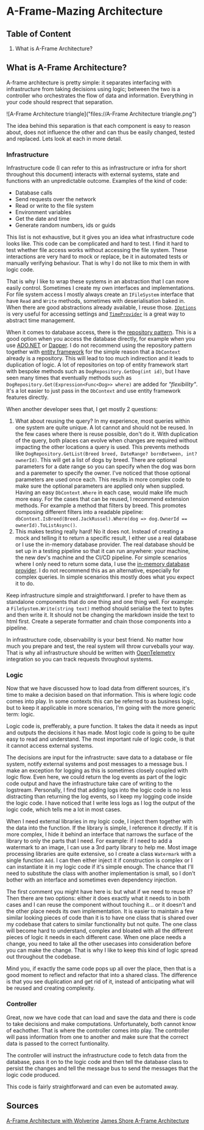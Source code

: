# A-Frame-Mazing Architecture

## Table of Content

1. What is A-Frame Architecture?

## What is A-Frame Architecture?

A-frame architecture is pretty simple: it separates interfacing with infrastructure from taking decisions using logic; between the two is a controller who orchestrates the flow of data and information. Everything in your code should resprect that separation.

![A-Frame Architecture triangle]("files://A-Frame Architecture triangle.png")

The idea behind this separation is that each component is easy to reason about, does not influence the other and can thus be easily changed, tested and replaced. Lets look at each in more detail.

### Infrastructure

Infrastructure code (I can refer to this as infrastructure or infra for short throughout this document) interacts with external systems, state and functions with an unpredictable outcome. Examples of the kind of code:
- Database calls
- Send requests over the network
- Read or write to the file system
- Environment variables
- Get the date and time
- Generate random numbers, ids or guids

This list is not exhaustive, but it gives you an idea what infrastructure code looks like. This code can be complicated and hard to test. I find it hard to test whether file access works without accessing the file system. These interactions are very hard to mock or replace, be it in automated tests or manually verifying behaviour. That is why I do not like to mix them in with logic code.

That is why I like to wrap these systems in an abstraction that I can more easily control. Sometimes I create my own interfaces and implementations. For file system access I mostly always create an `IFileSystem` interface that have `Read` and `Write` methods, sometimes with deserialisation baked in. When there are good abstractions already available, I reuse those. [`IOptions`](https://learn.microsoft.com/en-us/dotnet/core/extensions/options) is very useful for accessing settings and [`TimeProvider`](https://learn.microsoft.com/en-us/dotnet/standard/datetime/timeprovider-overview) is a great way to abstract time management.

When it comes to database access, there is the [repository pattern](https://learn.microsoft.com/en-us/dotnet/architecture/microservices/microservice-ddd-cqrs-patterns/infrastructure-persistence-layer-design#the-repository-pattern). This is a good option when you access the database directly, for example when you use [ADO.NET](https://learn.microsoft.com/en-us/dotnet/framework/data/adonet/ado-net-overview) or [Dapper](https://www.learndapper.com). I do not recommend using the repository pattern together with [entity framework](https://learn.microsoft.com/en-us/aspnet/entity-framework) for the simple reason that a `DbContext` already is a repository. This will lead to too much indirection and it leads to duplication of logic. A lot of repositories on top of entity framework start with bespoke methods such as `DogRepository.GetDog(int id)`, but I have seen many times that eventually methods such as `DogRepository.Get(Expression<Func<Dog>> where)` are added for _"flexibility"_. It's a lot easier to just pass in the `DbContext` and use entity framework features directly.

When another developer sees that, I get mostly 2 questions:
1. What about reusing the query? In my experience, most queries within one system are quite unique. A lot cannot and should not be reused. In the few cases where there is reuse possible, don't do it. With duplication of the query, both places can evolve when changes are required without impacting the other locations a query is used. This prevents methods like `DogRepository.GetList(Breed breed, DateRange? bornBetween, int? ownerId)`. This will get a list of dogs by breed. There are optional parameters for a date range so you can specify when the dog was born and a paremeter to specify the owner. I've noticed that those optional parameters are used once each. This results in more complex code to make sure the optional parameters are applied only when supplied. Having an easy `DbContext.Where` in each case, would make life much more easy. For the cases that can be reused, I recommend extension methods. For example a method that filters by breed. This promotes composing different filters into a readable pipeline: `dbContext.IsBreed(Breed.JackRussel).Where(dog => dog.OwnerId == ownerId).ToListAsync()`.
2. This makes testing really hard! No it does not. Instead of creating a mock and telling it to return a specific result, I either use a real database or I use the in-memory database provider. The real database should be set up in a testing pipeline so that it can run anywhere: your machine, the new dev's machine and the CI/CD pipeline. For simple scenarios where I only need to return some data, I use the [in-memory database provider](https://learn.microsoft.com/en-us/ef/core/providers/in-memory). I do not recommend this as an alternative, especially for complex queries. In simple scenarios this mostly does what you expect it to do.

Keep infrastructure simple and straightforward. I prefer to have them as standalone components that do one thing and one thing well. For example: a `FileSystem.Write(string text)` method should serialise the text to bytes and then write it. It should not be changing the markdown inside the text to html first. Create a seperate formatter and chain those components into a pipeline.

In infrastructure code, observability is your best friend. No matter how much you prepare and test, the real system will throw curveballs your way. That is why all infrastructure should be written with [OpenTelemetry](https://learn.microsoft.com/en-us/dotnet/core/diagnostics/observability-with-otel) integration so you can track requests throughout systems.

### Logic

Now that we have discussed how to load data from different sources, it's time to make a decision based on that information. This is where logic code comes into play. In some contexts this can be referred to as business logic, but to keep it applicable in more scenarios, I'm going with the more generic term: logic.

Logic code is, prefferably, a pure function. It takes the data it needs as input and outputs the decisions it has made. Most logic code is going to be quite easy to read and understand. The most important rule of logic code, is that it cannot access external systems.

The decisions are input for the infrastructe: save data to a database or file system, notify external systems and post messages to a message bus. I make an exception for logging as this is sometimes closely coupled with logic flow. Even here, we could return the log events as part of the logic code output and have the infrastructure take care of writing to the logstream. Personally, I find that adding logs into the logic code is no less distracting than returning the log events, so I keep my logging code inside the logic code. I have noticed that I write less logs as I log the output of the logic code, which tells me a lot in most cases.

When I need external libraries in my logic code, I inject them together with the data into the function. If the library is simple, I reference it directly. If it is more complex, I hide it behind an interface that narrows the surface of the library to only the parts that I need. For example: if I need to add a watermark to an image, I can use a 3rd party library to help me. Most image processing libraries are quite extensive, so I create a class `Watermark` with a single function `Add`. I can then either inject it if construction is complex or I can instantiate it in my logic code if it's simple enough. The chance that I'll need to substitute the class with another implementation is small, so I don't bother with an interface and sometimes even dependency injection.

The first comment you might have here is: but what if we need to reuse it? Then there are two options: either it does exactly what it needs to in both cases and I can reuse the component without touching it... or it doesn't and the other place needs its own implementation. It is easier to maintain a few similar looking pieces of code than it is to have one class that is shared over my codebase that caters to similar functionality but not quite. The one class will become hard to understand, complex and bloated with all the different pieces of logic it needs in each different case. When one place needs a change, you need to take all the other usecases into consideration before you can make the change. That is why I like to keep this kind of logic spread out throughout the codebase.

Mind you, if exactly the same code pops up all over the place, then that is a good moment to reflect and refactor that into a shared class. The difference is that you see duplication and get rid of it, instead of anticipating what will be reused and creating complexity.

### Controller

Great, now we have code that can load and save the data and there is code to take decisions and make computations. Unfortunately, both cannot know of eachother. That is where the controller comes into play. The controller will pass information from one to another and make sure that the correct data is passed to the correct funtionality.

The controller will instruct the infrastructure code to fetch data from the database, pass it on to the logic code and then tell the database class to persist the changes and tell the message bus to send the messages that the logic code produced.

This code is fairly straightforward and can even be automated away.




## Sources

[A-Frame Architecture with Wolverine](https://jeremydmiller.com/2023/07/19/a-frame-architecture-with-wolverine/)
[James Shore A-Frame Architecture](https://www.jamesshore.com/v2/projects/nullables/testing-without-mocks#a-frame-arch)